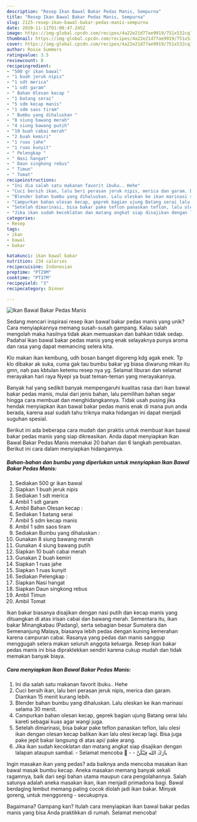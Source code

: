 ```yaml
---
description: "Resep Ikan Bawal Bakar Pedas Manis, Sempurna"
title: "Resep Ikan Bawal Bakar Pedas Manis, Sempurna"
slug: 2125-resep-ikan-bawal-bakar-pedas-manis-sempurna
date: 2020-11-11T01:00:47.245Z
image: https://img-global.cpcdn.com/recipes/4a22e21d77ae9919/751x532cq70/ikan-bawal-bakar-pedas-manis-foto-resep-utama.jpg
thumbnail: https://img-global.cpcdn.com/recipes/4a22e21d77ae9919/751x532cq70/ikan-bawal-bakar-pedas-manis-foto-resep-utama.jpg
cover: https://img-global.cpcdn.com/recipes/4a22e21d77ae9919/751x532cq70/ikan-bawal-bakar-pedas-manis-foto-resep-utama.jpg
author: Roxie Summers
ratingvalue: 3.5
reviewcount: 8
recipeingredient:
- "500 gr ikan bawal"
- "1 buah jeruk nipis"
- "1 sdt merica"
- "1 sdt garam"
- " Bahan Olesan kecap "
- "1 batang serai"
- "5 sdm kecap manis"
- "1 sdm saos tiram"
- " Bumbu yang dihaluskan "
- "8 siung bawang merah"
- "4 siung bawang putih"
- "10 buah cabai merah"
- "2 buah kemiri"
- "1 ruas jahe"
- "1 ruas kunyit"
- " Pelengkap "
- " Nasi hangat"
- " Daun singkong rebus"
- " Timun"
- " Tomat"
recipeinstructions:
- "Ini dia salah satu makanan favorit ibuku.. Hehe"
- "Cuci bersih ikan, lalu beri perasan jeruk nipis, merica dan garam. Diamkan 15 menit kurang lebih."
- "Blender bahan bumbu yang dihaluskan. Lalu oleskan ke ikan marinasi selama 30 menit."
- "Campurkan bahan olesan kecap, geprek bagian ujung Batang serai lalu kareti sebagai kuas agar wangi juga."
- "Setelah dimarinasi, bisa bakar pake teflon panaskan teflon, lalu olesi ikan dengan olesan kecap balikan ikan lalu olesi kecap lagi. Bisa juga pake jepit bakar langsung di atas api/ pake arang."
- "Jika ikan sudah kecoklatan dan matang angkat siap disajikan dengan lalapan ataupun sambal.  Selamat mencoba 🤝  باَرَكَ الله فِيْكُنَّ"
categories:
- Resep
tags:
- ikan
- bawal
- bakar

katakunci: ikan bawal bakar 
nutrition: 234 calories
recipecuisine: Indonesian
preptime: "PT29M"
cooktime: "PT37M"
recipeyield: "3"
recipecategory: Dinner

---
```



![Ikan Bawal Bakar Pedas Manis](https://img-global.cpcdn.com/recipes/4a22e21d77ae9919/751x532cq70/ikan-bawal-bakar-pedas-manis-foto-resep-utama.jpg)

Sedang mencari inspirasi resep ikan bawal bakar pedas manis yang unik? Cara menyiapkannya memang susah-susah gampang. Kalau salah mengolah maka hasilnya tidak akan memuaskan dan bahkan tidak sedap. Padahal ikan bawal bakar pedas manis yang enak selayaknya punya aroma dan rasa yang dapat memancing selera kita.

Klo makan ikan kembung, udh bosan banget digoreng kdg agak enek. Tp klo dibakar ak suka, cuma gak tau bumbu bakar yg biasa diwarung mkan itu gmn, nah pas kbtulan ketemu resep nya yg. Selamat liburan dan selamat merayakan hari raya Nyepi ya buat teman-teman yang merayakannya.

Banyak hal yang sedikit banyak mempengaruhi kualitas rasa dari ikan bawal bakar pedas manis, mulai dari jenis bahan, lalu pemilihan bahan segar hingga cara membuat dan menghidangkannya. Tidak usah pusing jika hendak menyiapkan ikan bawal bakar pedas manis enak di mana pun anda berada, karena asal sudah tahu triknya maka hidangan ini dapat menjadi suguhan spesial.


Berikut ini ada beberapa cara mudah dan praktis untuk membuat ikan bawal bakar pedas manis yang siap dikreasikan. Anda dapat menyiapkan Ikan Bawal Bakar Pedas Manis memakai 20 bahan dan 6 langkah pembuatan. Berikut ini cara dalam menyiapkan hidangannya.

<!--inarticleads1-->

##### Bahan-bahan dan bumbu yang diperlukan untuk menyiapkan Ikan Bawal Bakar Pedas Manis:

1. Sediakan 500 gr ikan bawal
1. Siapkan 1 buah jeruk nipis
1. Sediakan 1 sdt merica
1. Ambil 1 sdt garam
1. Ambil  Bahan Olesan kecap :
1. Sediakan 1 batang serai
1. Ambil 5 sdm kecap manis
1. Ambil 1 sdm saos tiram
1. Sediakan  Bumbu yang dihaluskan :
1. Gunakan 8 siung bawang merah
1. Gunakan 4 siung bawang putih
1. Siapkan 10 buah cabai merah
1. Gunakan 2 buah kemiri
1. Siapkan 1 ruas jahe
1. Siapkan 1 ruas kunyit
1. Sediakan  Pelengkap :
1. Siapkan  Nasi hangat
1. Siapkan  Daun singkong rebus
1. Ambil  Timun
1. Ambil  Tomat


Ikan bakar biasanya disajikan dengan nasi putih dan kecap manis yang dituangkan di atas irisan cabai dan bawang merah. Sementara itu, ikan bakar Minangkabau (Padang), serta sebagian besar Sumatera dan Semenanjung Malaya, biasanya lebih pedas dengan kuning kemerahan karena campuran cabai. Rasanya yang pedas dan manis sanggup menggugah selera makan seluruh anggota keluarga. Resep ikan bakar pedas manis ini bisa dipraktekkan sendiri karena cukup mudah dan tidak memakan banyak biaya. 

<!--inarticleads2-->

##### Cara menyiapkan Ikan Bawal Bakar Pedas Manis:

1. Ini dia salah satu makanan favorit ibuku.. Hehe
1. Cuci bersih ikan, lalu beri perasan jeruk nipis, merica dan garam. Diamkan 15 menit kurang lebih.
1. Blender bahan bumbu yang dihaluskan. Lalu oleskan ke ikan marinasi selama 30 menit.
1. Campurkan bahan olesan kecap, geprek bagian ujung Batang serai lalu kareti sebagai kuas agar wangi juga.
1. Setelah dimarinasi, bisa bakar pake teflon panaskan teflon, lalu olesi ikan dengan olesan kecap balikan ikan lalu olesi kecap lagi. Bisa juga pake jepit bakar langsung di atas api/ pake arang.
1. Jika ikan sudah kecoklatan dan matang angkat siap disajikan dengan lalapan ataupun sambal.  - Selamat mencoba 🤝 -  - باَرَكَ الله فِيْكُنَّ


Ingin masakan ikan yang pedas? ada baiknya anda mencoba masakan ikan bawal masak bumbu kecap. Aneka masakan memang banyak sekali ragamnya, baik dari segi bahan utama maupun cara pengolahannya. Salah satunya adalah aneka masakan ikan, ikan menjadi primadona bagi. Bawal berdaging lembut memang paling cocok diolah jadi ikan bakar. Minyak goreng, untuk menggoreng - secukupnya. 

Bagaimana? Gampang kan? Itulah cara menyiapkan ikan bawal bakar pedas manis yang bisa Anda praktikkan di rumah. Selamat mencoba!
